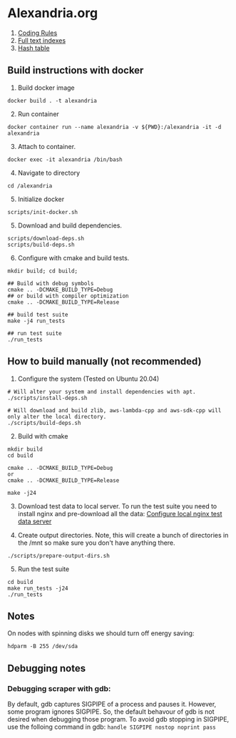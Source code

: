 # Alexandria.org

1. [Coding Rules](/documentation/coding_rules.md)
2. [Full text indexes](/documentation/full_text_indexes.md)
3. [Hash table](/documentation/hash_table.md)

## Build instructions with docker
1. Build docker image
```
docker build . -t alexandria
```

2. Run container
```
docker container run --name alexandria -v ${PWD}:/alexandria -it -d alexandria
```
3. Attach to container.
```
docker exec -it alexandria /bin/bash
```
4. Navigate to directory
```
cd /alexandria
```
5. Initialize docker
```
scripts/init-docker.sh
```
5. Download and build dependencies.
```
scripts/download-deps.sh
scripts/build-deps.sh
```
6. Configure with cmake and build tests.
```
mkdir build; cd build; 

## Build with debug symbols
cmake .. -DCMAKE_BUILD_TYPE=Debug
## or build with compiler optimization
cmake .. -DCMAKE_BUILD_TYPE=Release

## build test suite
make -j4 run_tests

## run test suite
./run_tests
```

## How to build manually (not recommended)
1. Configure the system (Tested on Ubuntu 20.04)
```
# Will alter your system and install dependencies with apt.
./scripts/install-deps.sh

# Will download and build zlib, aws-lambda-cpp and aws-sdk-cpp will only alter the local directory.
./scripts/build-deps.sh
```

2. Build with cmake
```
mkdir build
cd build

cmake .. -DCMAKE_BUILD_TYPE=Debug
or
cmake .. -DCMAKE_BUILD_TYPE=Release

make -j24
```

3. Download test data to local server.
To run the test suite you need to install nginx and pre-download all the data: [Configure local nginx test data server](/documentation/configure_local_nginx.md)

4. Create output directories. Note, this will create a bunch of directories in the /mnt so make sure you don't have anything there.
```
./scripts/prepare-output-dirs.sh
```

5. Run the test suite
```
cd build
make run_tests -j24
./run_tests
```

## Notes
On nodes with spinning disks we should turn off energy saving:
```
hdparm -B 255 /dev/sda
```

## Debugging notes
### Debugging scraper with gdb:
By default, gdb captures SIGPIPE of a process and pauses it. However, some program ignores SIGPIPE. So, the default behavour of gdb is not desired when debugging those program. To avoid gdb stopping in SIGPIPE, use the folloing command in gdb:
```handle SIGPIPE nostop noprint pass```
